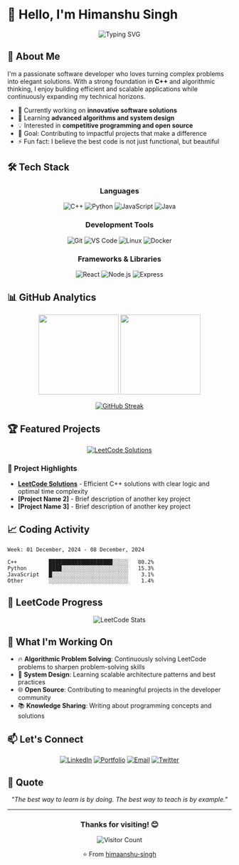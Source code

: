 # 👋 Hello, I'm Himanshu Singh

<div align="center">
  
![Typing SVG](https://readme-typing-svg.herokuapp.com?font=Fira+Code&weight=500&size=24&pause=1000&color=2E9FFF&center=true&vCenter=true&width=600&lines=Software+Developer+%26+Problem+Solver;Passionate+about+Clean+Code;Always+Learning+New+Technologies;Building+Solutions+that+Matter)

</div>

## 🚀 About Me

I'm a passionate software developer who loves turning complex problems into elegant solutions. With a strong foundation in **C++** and algorithmic thinking, I enjoy building efficient and scalable applications while continuously expanding my technical horizons.

- 🔭 Currently working on **innovative software solutions**
- 🌱 Learning **advanced algorithms and system design**
- 💡 Interested in **competitive programming and open source**
- 🎯 Goal: Contributing to impactful projects that make a difference
- ⚡ Fun fact: I believe the best code is not just functional, but beautiful

## 🛠️ Tech Stack

<div align="center">

### Languages
![C++](https://img.shields.io/badge/C++-00599C?style=for-the-badge&logo=c%2B%2B&logoColor=white)
![Python](https://img.shields.io/badge/Python-3776AB?style=for-the-badge&logo=python&logoColor=white)
![JavaScript](https://img.shields.io/badge/JavaScript-F7DF1E?style=for-the-badge&logo=javascript&logoColor=black)
![Java](https://img.shields.io/badge/Java-ED8B00?style=for-the-badge&logo=openjdk&logoColor=white)

### Development Tools
![Git](https://img.shields.io/badge/Git-F05032?style=for-the-badge&logo=git&logoColor=white)
![VS Code](https://img.shields.io/badge/VS_Code-007ACC?style=for-the-badge&logo=visual-studio-code&logoColor=white)
![Linux](https://img.shields.io/badge/Linux-FCC624?style=for-the-badge&logo=linux&logoColor=black)
![Docker](https://img.shields.io/badge/Docker-2496ED?style=for-the-badge&logo=docker&logoColor=white)

### Frameworks & Libraries
![React](https://img.shields.io/badge/React-61DAFB?style=for-the-badge&logo=react&logoColor=black)
![Node.js](https://img.shields.io/badge/Node.js-339933?style=for-the-badge&logo=nodedotjs&logoColor=white)
![Express](https://img.shields.io/badge/Express-000000?style=for-the-badge&logo=express&logoColor=white)

</div>

## 📊 GitHub Analytics

<div align="center">
  
<img height="180em" src="https://github-readme-stats.vercel.app/api?username=himaanshu-singh&show_icons=true&theme=tokyonight&include_all_commits=true&count_private=true"/>
<img height="180em" src="https://github-readme-stats.vercel.app/api/top-langs/?username=himaanshu-singh&layout=compact&langs_count=8&theme=tokyonight"/>

</div>

<div align="center">
  
[![GitHub Streak](https://streak-stats.demolab.com/?user=himaanshu-singh&theme=tokyonight)](https://git.io/streak-stats)

</div>

## 🏆 Featured Projects

<div align="center">

[![LeetCode Solutions](https://github-readme-stats.vercel.app/api/pin/?username=himaanshu-singh&repo=LeetCode-Solutions&theme=tokyonight)](https://github.com/himaanshu-singh/LeetCode-Solutions)

</div>

### 🎯 Project Highlights

- **[LeetCode Solutions](https://github.com/himaanshu-singh/LeetCode-Solutions)** - Efficient C++ solutions with clear logic and optimal time complexity
- **[Project Name 2]** - Brief description of another key project
- **[Project Name 3]** - Brief description of another key project

## 📈 Coding Activity

```text
Week: 01 December, 2024 - 08 December, 2024

C++          ████████████████████░░░░░   80.2%
Python       ████░░░░░░░░░░░░░░░░░░░░░   15.3%
JavaScript   █░░░░░░░░░░░░░░░░░░░░░░░░    3.1%
Other        ░░░░░░░░░░░░░░░░░░░░░░░░░    1.4%
```

## 🎯 LeetCode Progress

<div align="center">

![LeetCode Stats](https://leetcard.jacoblin.cool/himaanshu0078?theme=dark&font=Fira%20Code&ext=contest)

</div>

## 🌟 What I'm Working On

- 🔥 **Algorithmic Problem Solving**: Continuously solving LeetCode problems to sharpen problem-solving skills
- 🚀 **System Design**: Learning scalable architecture patterns and best practices
- 🌐 **Open Source**: Contributing to meaningful projects in the developer community
- 📚 **Knowledge Sharing**: Writing about programming concepts and solutions

## 📫 Let's Connect

<div align="center">

[![LinkedIn](https://img.shields.io/badge/LinkedIn-0077B5?style=for-the-badge&logo=linkedin&logoColor=white)](https://linkedin.com/in/your-profile)
[![Portfolio](https://img.shields.io/badge/Portfolio-000000?style=for-the-badge&logo=About.me&logoColor=white)](https://your-portfolio.com)
[![Email](https://img.shields.io/badge/Email-D14836?style=for-the-badge&logo=gmail&logoColor=white)](mailto:your.email@example.com)
[![Twitter](https://img.shields.io/badge/Twitter-1DA1F2?style=for-the-badge&logo=twitter&logoColor=white)](https://twitter.com/your-handle)

</div>

## 💭 Quote

<div align="center">

*"The best way to learn is by doing. The best way to teach is by example."*

</div>

---

<div align="center">

### Thanks for visiting! 😊

![Visitor Count](https://profile-counter.glitch.me/himaanshu-singh/count.svg)

⭐️ From [himaanshu-singh](https://github.com/himaanshu-singh)

</div>
